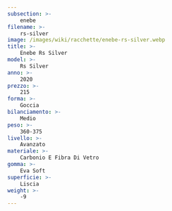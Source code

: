```yaml
---
subsection: >-
    enebe
filename: >-
    rs-silver
image: /images/wiki/racchette/enebe-rs-silver.webp
title: >-
    Enebe Rs Silver
model: >-
    Rs Silver
anno: >-
    2020
prezzo: >-
    215
forma: >-
    Goccia
bilanciamento: >-
    Medio
peso: >-
    360-375
livello: >-
    Avanzato
materiale: >-
    Carbonio E Fibra Di Vetro
gomma: >-
    Eva Soft
superficie: >-
    Liscia
weight: >-
    -9
---
```

